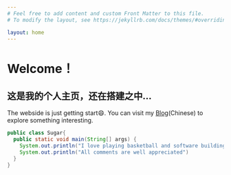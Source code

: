 ```yaml
---
# Feel free to add content and custom Front Matter to this file.
# To modify the layout, see https://jekyllrb.com/docs/themes/#overriding-theme-defaults

layout: home
---
```


# Welcome！

## 这是我的个人主页，还在搭建之中...

The webside is just getting start😄. You can visit my [Blog](http://118.178.94.244/)(Chinese) to explore something interesting.

```java
public class Sugar{
  public static void main(String[] args) {
    System.out.println("I love playing basketball and software building");
    System.out.println("All comments are well appreciated")
  }
}
```